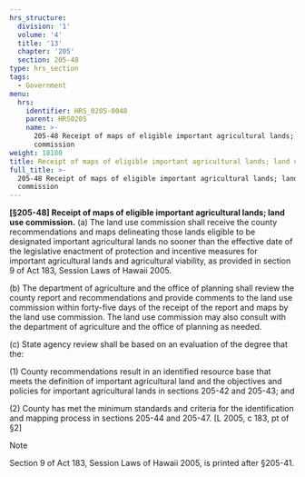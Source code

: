 ```yaml
---
hrs_structure:
  division: '1'
  volume: '4'
  title: '13'
  chapter: '205'
  section: 205-48
type: hrs_section
tags:
  - Government
menu:
  hrs:
    identifier: HRS_0205-0048
    parent: HRS0205
    name: >-
      205-48 Receipt of maps of eligible important agricultural lands; land use
      commission
weight: 18180
title: Receipt of maps of eligible important agricultural lands; land use commission
full_title: >-
  205-48 Receipt of maps of eligible important agricultural lands; land use
  commission
---
```

**[§205-48] Receipt of maps of eligible important agricultural lands; land use commission.** (a) The land use commission shall receive the county recommendations and maps delineating those lands eligible to be designated important agricultural lands no sooner than the effective date of the legislative enactment of protection and incentive measures for important agricultural lands and agricultural viability, as provided in section 9 of Act 183, Session Laws of Hawaii 2005.

(b) The department of agriculture and the office of planning shall review the county report and recommendations and provide comments to the land use commission within forty-five days of the receipt of the report and maps by the land use commission. The land use commission may also consult with the department of agriculture and the office of planning as needed.

(c) State agency review shall be based on an evaluation of the degree that the:

(1) County recommendations result in an identified resource base that meets the definition of important agricultural land and the objectives and policies for important agricultural lands in sections 205-42 and 205-43; and

(2) County has met the minimum standards and criteria for the identification and mapping process in sections 205-44 and 205-47\. [L 2005, c 183, pt of §2]

Note

Section 9 of Act 183, Session Laws of Hawaii 2005, is printed after §205-41.